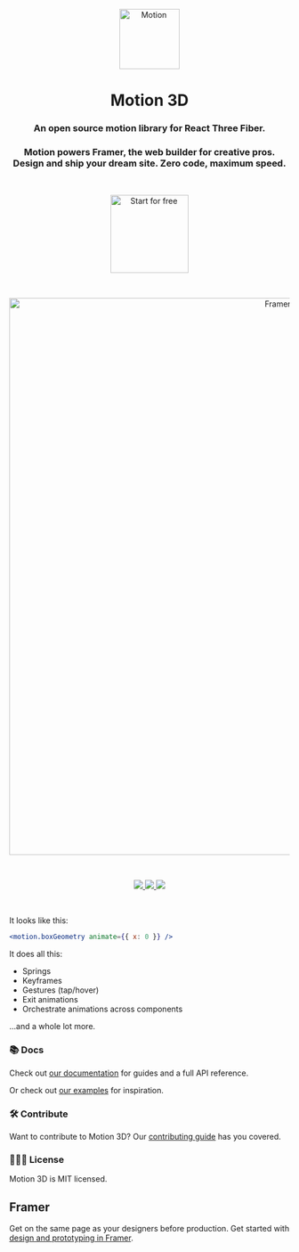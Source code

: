 <p align="center">
  <img src="https://user-images.githubusercontent.com/22095598/123793419-f5528800-d8e1-11eb-8c5f-e2dad45a9c81.png" width="108" height="108" alt="Motion" />
</p>
<h1 align="center">Motion 3D</h1>
<h3 align="center">
  An open source motion library for React Three Fiber.
</h3>
<h3 align="center">Motion powers Framer, the web builder for creative pros. Design and ship your dream site. Zero code, maximum speed.
</h3>
<br/>
<p align="center">
  <a href="https://www.framer.com?utm_source=motion-readme">
    <img src="https://framerusercontent.com/images/atXqxn4JhKm4LXVncdNjkKV7yCU.png" width="140" alt="Start for free" />
  </a>
</p>
<br/>
<p align="center">
  <a href="https://www.framer.com?utm_source=motion-readme">
    <img src="https://framerusercontent.com/images/pMSOmGP2V8sSaZRV2D7i4HTBTe4.png" width="1000" alt="Framer Banner" />
  </a>
</p>

<br>

<p align="center">
  <a href="https://www.npmjs.com/package/framer-motion-3d" target="_blank">
    <img src="https://img.shields.io/npm/v/framer-motion-3d.svg?style=flat-square" />
  </a>
  <a href="https://www.npmjs.com/package/framer-motion-3d" target="_blank">
  <img src="https://img.shields.io/npm/dm/framer-motion-3d.svg?style=flat-square" />
  </a>
  <a href="https://twitter.com/motiondotdev" target="_blank">
  <img src="https://img.shields.io/twitter/follow/framer.svg?style=social&label=Follow"  />
  </a>
</p>

<br>

It looks like this:

```jsx
<motion.boxGeometry animate={{ x: 0 }} />
```

It does all this:

-   Springs
-   Keyframes
-   Gestures (tap/hover)
-   Exit animations
-   Orchestrate animations across components

...and a whole lot more.

### 📚 Docs

Check out [our documentation](https://www.framer.com/docs/three-introduction/?utm_source=motion-readme-docs) for guides and a full API reference.

Or check out [our examples](https://www.framer.com/docs/three-introduction/#examples?utm_source=motion-readme-docs) for inspiration.

### 🛠 Contribute

Want to contribute to Motion 3D? Our [contributing guide](https://github.com/motiondivision/motion/blob/master/CONTRIBUTING.md) has you covered.

### 👩🏻‍⚖️ License

Motion 3D is MIT licensed.

## Framer

Get on the same page as your designers before production. Get started with [design and prototyping in Framer](https://www.framer.com/?utm_source=motion-readme).
